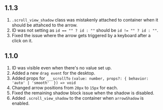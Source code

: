 ## 1.1.3

1. `.scroll_view_shadow` class was mistakenly attached to container when it should be attahced to the arrow.
2. ID was not setting as `id == "" ? id : ""` should be `id != "" ? id : ""`.
3. Fixed the issue where the arrow gets triggered by a keyboard after a click on it.

## 1.1.0

1. ID was visible even when there's no value set up.
2. Added a new `drag event` for the desktop.
3. Added props for `___scrollTo` `(value: number, props?: { behavior: 'auto' | 'smooth'  }) => void`
4. Changed arrow positions from `20px` to `15px` for each.
5. Fixed the remaining shadow block issue when the shadow is disabled.
6. Added `.scroll_view_shadow` to the container when `arrowShadow` is enabled.
